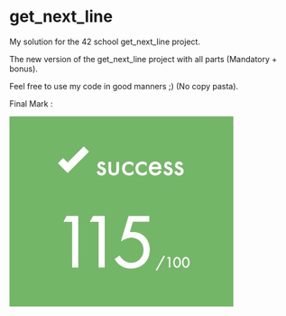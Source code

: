 # get_next_line

My solution for the 42 school get_next_line project.

The new version of the get_next_line project with all parts (Mandatory + bonus).

Feel free to use my code in good manners ;) (No copy pasta).

Final Mark :

![alt text](https://github.com/EniddeallA/get_next_line/blob/master/success115.jpeg)

